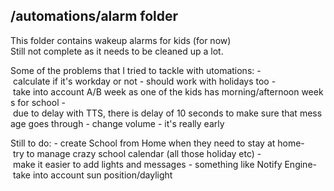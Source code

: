 ## /automations/alarm folder

This folder contains wakeup alarms for kids (for now)
Still not complete as it needs to be cleaned up a lot.

Some of the problems that I tried to tackle with utomations:
- calculate if it's workday or not - should work with holidays too
- take into account A/B week as one of the kids has morning/afternoon weeks for school
- due to delay with TTS, there is delay of 10 seconds to make sure that message goes through
- change volume - it's really early

Still to do:
- create School from Home when they need to stay at home- try to manage crazy school calendar (all those holiday etc)
- make it easier to add lights and messages - something like Notify Engine- take into account sun position/daylight